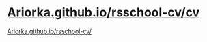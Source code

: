 # [Ariorka.github.io/rsschool-cv/cv](https://ariorka.github.io/rsschool-cv/cv)
[Ariorka.github.io/rsschool-cv/](https://ariorka.github.io/rsschool-cv/)